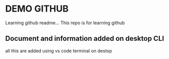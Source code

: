 # DEMO GITHUB

Learning github readme...
This repo is for learning github

## Document and information added on desktop CLI

all this are added using vs code terminal on destop